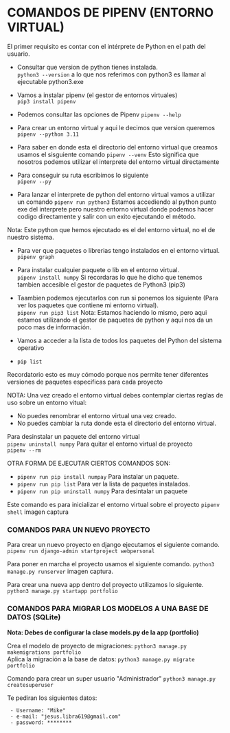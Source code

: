 # COMANDOS DE PIPENV (ENTORNO VIRTUAL)

El primer requisito es contar con el intérprete de Python en el path del usuario.
- Consultar que version de python tienes instalada.  
`python3 --version`  a lo que nos referimos con python3 es llamar al ejecutable python3.exe    

- Vamos a instalar pipenv (el gestor de entornos virtuales)  
`pip3 install pipenv`

- Podemos consultar las opciones de Pipenv
`pipenv --help`  
- Para crear un entorno virtual y aqui le decimos que version queremos  
`pipenv --python 3.11`  
- Para saber en donde esta el directorio del entorno virtual que creamos usamos el sisguiente comando
`pipenv --venv` Esto significa que nosotros podemos utilizar el interprete del entorno virtual directamente  
- Para conseguir su ruta escribimos lo siguiente  
`pipenv --py`  
- Para lanzar el interprete de python del entorno virtual vamos a utilizar un comando `pipenv run python3` Estamos accediendo al python punto exe del interprete pero nuestro entorno virtual donde podemos hacer codigo directamente y salir con un exito ejecutando el método. 

Nota: Este python que hemos ejecutado es el del entorno virtual, no el de nuestro sistema.  


- Para ver que paquetes o librerias tengo instalados en el entorno virtual.  
`pipenv graph`  
- Para instalar cualquier paquete o lib en el entorno virtual.  
`pipenv install numpy`
Si recordaras lo que he dicho que tenemos tambien accesible el gestor de paquetes de Python3 (pip3) 

- Taambien podemos ejecutarlos con run si ponemos los siguiente (Para ver los paquetes que contiene mi entorno virtual).  
`pipenv run pip3 list`
Nota: Estamos haciendo lo mismo, pero aqui estamos utilizando el gestor de paquetes de python y aquí nos da un poco mas de información. 

- Vamos a acceder a la lista de todos los paquetes del Python del sistema operativo
- `pip list` 
  
Recordatorio esto es muy cómodo porque nos permite tener diferentes versiones de paquetes especificas para cada proyecto 


NOTA: Una vez creado el entorno virtual debes contemplar ciertas reglas de uso sobre un entorno vitual:  
  - No puedes renombrar el entorno virtual una vez creado.  
  - No puedes cambiar la ruta donde esta el directorio del entorno virtual.  

Para desinstalar un paquete del entorno virtual  
`pipenv uninstall numpy`
Para quitar el entorno virtual de proyecto  
`pipenv --rm`

OTRA FORMA DE EJECUTAR CIERTOS COMANDOS SON:  
- `pipenv run pip install numpay`  Para instalar un paquete.  
- `pipenv run pip list`  Para ver la lista de paquetes instalados.  
- `pipenv run pip uninstall numpy` Para desintalar un paquete   
  
 

Este comando es para inicializar el entorno virtual sobre el proyecto `pipenv shell` 
imagen captura

### COMANDOS PARA UN NUEVO PROYECTO

Para crear un nuevo proyecto en django ejecutamos el siguiente comando.  
`pipenv run django-admin startproject webpersonal`  

Para poner en marcha el proyecto usamos el siguiente comando.
`python3 manage.py runserver` 
imagen captura.  

Para crear una nueva app dentro del proyecto utilizamos lo siguiente.   
`python3 manage.py startapp portfolio` 


### COMANDOS PARA MIGRAR LOS MODELOS A UNA BASE DE DATOS (SQLite)

__Nota: Debes de configurar la clase models.py de la app (portfolio)__

Crea el modelo de proyecto de migraciones: `python3 manage.py makemigrations portfolio`  
Aplica la migración a la base de datos: `python3 manage.py migrate portfolio` 

Comando para crear un super usuario "Administrador" `python3 manage.py createsuperuser`
   
Te pediran los siguientes datos:  
~~~
 - Username: "Mike"
 - e-mail: "jesus.libra619@gmail.com"
 - password: ******** 
~~~

